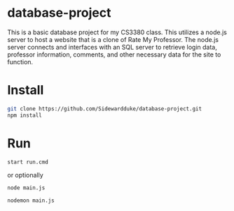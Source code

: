 # database-project

This is a basic database project for my CS3380 class. This utilizes a node.js server to host a website that is a clone of Rate My Professor. The node.js server connects and interfaces with an SQL server to retrieve login data, professor information, comments, and other necessary data for the site to function.

# Install

```bash
git clone https://github.com/Sidewardduke/database-project.git
npm install
```

# Run

```bash
start run.cmd
```
or optionally
```bash
node main.js
```
```bash
nodemon main.js
```
